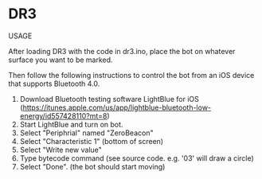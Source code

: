 DR3
===

USAGE

After loading DR3 with the code in dr3.ino, place the bot on whatever surface you want to be marked.

Then follow the following instructions to control the bot from an iOS device that supports Bluetooth 4.0.

1. Download Bluetooth testing software LightBlue for iOS (https://itunes.apple.com/us/app/lightblue-bluetooth-low-energy/id557428110?mt=8)
2. Start LightBlue and turn on bot.
3. Select "Periphrial" named "ZeroBeacon"
4. Select "Characteristic 1" (bottom of screen)
5. Select "Write new value"
6. Type bytecode command (see source code. e.g. '03' will draw a circle)
7. Select "Done". (the bot should start moving)
